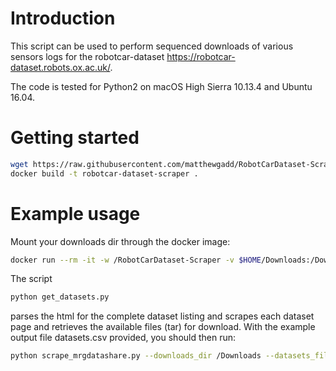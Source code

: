 # Introduction

This script can be used to perform sequenced downloads of various sensors logs for the robotcar-dataset <https://robotcar-dataset.robots.ox.ac.uk/>.

The code is tested for Python2 on macOS High Sierra 10.13.4 and Ubuntu 16.04.

# Getting started

```bash
wget https://raw.githubusercontent.com/matthewgadd/RobotCarDataset-Scraper/master/Dockerfile
docker build -t robotcar-dataset-scraper .
```

# Example usage

Mount your downloads dir through the docker image:

```bash
docker run --rm -it -w /RobotCarDataset-Scraper -v $HOME/Downloads:/Downloads robotcar-dataset-scraper:latest
```

The script

```bash
python get_datasets.py
```

parses the html for the complete dataset listing and scrapes each dataset page and retrieves the available files (tar) for download. With the example output file datasets.csv provided, you should then run:

```bash
python scrape_mrgdatashare.py --downloads_dir /Downloads --datasets_file datasets.csv --username USERNAME --password PASSWORD
```